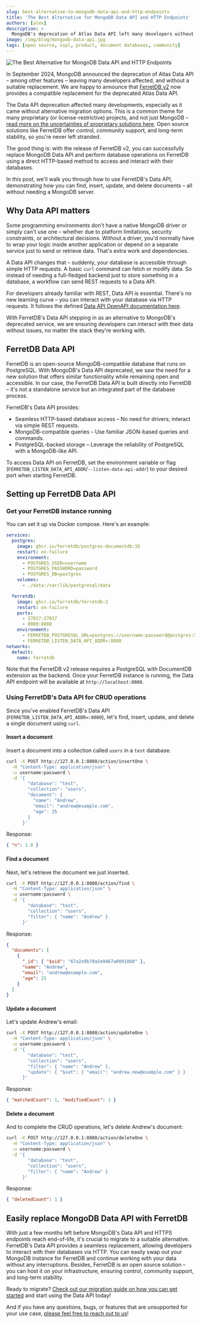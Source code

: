 ```yaml
---
slug: best-alternative-to-mongodb-data-api-and-http-endpoints
title: 'The Best Alternative for MongoDB Data API and HTTP Endpoints'
authors: [alex]
description: >
  MongoDB's deprecation of Atlas Data API left many developers without a suitable replacement. FerretDB v2 now provides a compatible alternative for the deprecated Atlas Data API.
image: /img/blog/mongodb-data-api.jpg
tags: [open source, sspl, product, document databases, community]
---
```


![The Best Alternative for MongoDB Data API and HTTP Endpoints](/img/blog/mongodb-data-api.jpg)

In September 2024, MongoDB announced the deprecation of Atlas Data API – among other features – leaving many developers affected, and without a suitable replacement.
We are happy to announce that [FerretDB v2](https://blog.ferretdb.io/ferretdb-releases-v2-faster-more-compatible-mongodb-alternative) now provides a compatible replacement for the deprecated Atlas Data API.

<!--truncate-->

The Data API deprecation affected many developments, especially as it came without alternative migration options.
This is a common theme for many proprietary (or license-restrictive) projects, and not just MongoDB – [read more on the uncertainties of proprietary solutions here](https://blog.ferretdb.io/why-open-source-important-proprietary-uncertainties).
Open source solutions like FerretDB offer control, community support, and long-term stability, so you're never left stranded.

The good thing is: with the release of FerretDB v2, you can successfully replace MongoDB Data API and perform database operations on FerretDB using a direct HTTP-based method to access and interact with their databases.

In this post, we'll walk you through how to use FerretDB's Data API, demonstrating how you can find, insert, update, and delete documents – all without needing a MongoDB server.

## Why Data API matters

Some programming environments don't have a native MongoDB driver or simply can't use one – whether due to platform limitations, security constraints, or architectural decisions.
Without a driver, you'd normally have to wrap your logic inside another application or depend on a separate service just to send or retrieve data.
That's extra work and dependencies.

A Data API changes that – suddenly, your database is accessible through simple HTTP requests.
A basic `curl` command can fetch or modify data.
So instead of needing a full-fledged backend just to store something in a database, a workflow can send REST requests to a Data API.

For developers already familiar with REST, Data API is essential.
There's no new learning curve – you can interact with your database via HTTP requests.
It follows the defined [Data API OpenAPI documentation here](https://github.com/FerretDB/FerretDB/blob/main/internal/dataapi/api/openapi-minimal.json).

With FerretDB's Data API stepping in as an alternative to MongoDB's deprecated service, we are ensuring developers can interact with their data without issues, no matter the stack they're working with.

## FerretDB Data API

FerretDB is an open-source MongoDB-compatible database that runs on PostgreSQL.
With MongoDB's Data API deprecated, we saw the need for a new solution that offers similar functionality while remaining open and accessible.
In our case, the FerretDB Data API is built directly into FerretDB – it's not a standalone service but an integrated part of the database process.

FerretDB's Data API provides:

- Seamless HTTP-based database access – No need for drivers; interact via simple REST requests.
- MongoDB-compatible queries – Use familiar JSON-based queries and commands.
- PostgreSQL-backed storage – Leverage the reliability of PostgreSQL with a MongoDB-like API.

To access Data API on FerretDB, set the environment variable or flag (`FERRETDB_LISTEN_DATA_API_ADDR`/`--listen-data-api-addr`) to your desired port when starting FerretDB.

## Setting up FerretDB Data API

### Get your FerretDB instance running

You can set it up via Docker compose.
Here's an example:

```yaml
services:
  postgres:
    image: ghcr.io/ferretdb/postgres-documentdb:16
    restart: on-failure
    environment:
      - POSTGRES_USER=username
      - POSTGRES_PASSWORD=password
      - POSTGRES_DB=postgres
    volumes:
      - ./data:/var/lib/postgresql/data

  ferretdb:
    image: ghcr.io/ferretdb/ferretdb:2
    restart: on-failure
    ports:
      - 27017:27017
      - 8080:8080
    environment:
      - FERRETDB_POSTGRESQL_URL=postgres://username:password@postgres:5432/postgres
      - FERRETDB_LISTEN_DATA_API_ADDR=:8080
networks:
  default:
    name: ferretdb
```

Note that the FerretDB v2 release requires a PostgreSQL with DocumentDB extension as the backend.
Once your FerretDB instance is running, the Data API endpoint will be available at `http://localhost:8080`.

### Using FerretDB's Data API for CRUD operations

Since you've enabled FerretDB's Data API (`FERRETDB_LISTEN_DATA_API_ADDR=:8080`), let's find, insert, update, and delete a single document using `curl`.

#### Insert a document

Insert a document into a collection called `users` in a `test` database.

```sh
curl -X POST http://127.0.0.1:8080/action/insertOne \
  -H "Content-Type: application/json" \
  -u username:password \
  -d '{
        "database": "test",
        "collection": "users",
        "document": {
          "name": "Andrew",
          "email": "andrew@example.com",
          "age": 25
        }
      }'
```

Response:

```json
{ "n": 1.0 }
```

#### Find a document

Next, let's retrieve the document we just inserted.

```sh
curl -X POST http://127.0.0.1:8080/action/find \
  -H "Content-Type: application/json" \
  -u username:password \
  -d '{
        "database": "test",
        "collection": "users",
        "filter": { "name": "Andrew" }
      }'
```

Response:

```json
{
  "documents": [
    {
      "_id": { "$oid": "67a2e9b70a5e9467a00918b0" },
      "name": "Andrew",
      "email": "andrew@example.com",
      "age": 25
    }
  ]
}
```

#### Update a document

Let's update Andrew's email:

```sh
curl -X POST http://127.0.0.1:8080/action/updateOne \
  -H "Content-Type: application/json" \
  -u username:password \
  -d '{
        "database": "test",
        "collection": "users",
        "filter": { "name": "Andrew" },
        "update": { "$set": { "email": "andrew.new@example.com" } }
      }'
```

Response:

```json
{ "matchedCount": 1, "modifiedCount": 1 }
```

#### Delete a document

And to complete the CRUD operations, let's delete Andrew's document:

```sh
curl -X POST http://127.0.0.1:8080/action/deleteOne \
  -H "Content-Type: application/json" \
  -u username:password \
  -d '{
        "database": "test",
        "collection": "users",
        "filter": { "name": "Andrew" }
      }'
```

Response:

```json
{ "deletedCount": 1 }
```

## Easily replace MongoDB Data API with FerretDB

With just a few months left before MongoDB's Data API and HTTPS endpoints reach end-of-life, it's crucial to migrate to a suitable alternative.
FerretDB's Data API provides a seamless replacement, allowing developers to interact with their databases via HTTP.
You can easily swap out your MongoDB instance for FerretDB and continue working with your data without any interruptions.
Besides, FerretDB is an open source solution – you can host it on your infrastructure, ensuring control, community support, and long-term stability.

Ready to migrate?
[Check out our migration guide on how you can get started](https://github.com/FerretDB/FerretDB) and start using the Data API today!

And if you have any questions, bugs, or features that are unsupported for your use case, [please feel free to reach out to us](https://docs.ferretdb.io/#community)!
